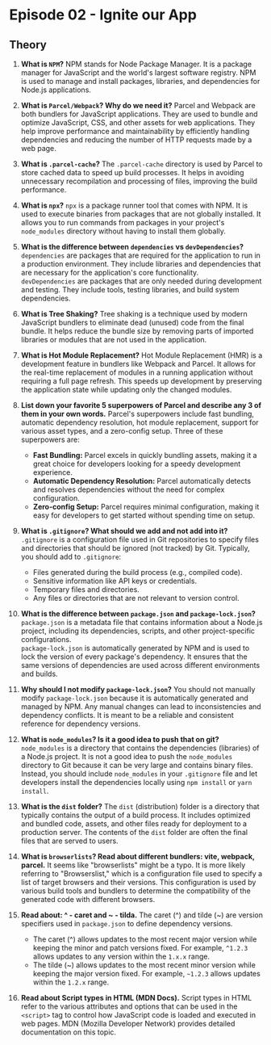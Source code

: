 # Episode 02 - Ignite our App

## Theory

1. **What is `NPM`?**
NPM stands for Node Package Manager. It is a package manager for JavaScript and the world's largest software registry. NPM is used to manage and install packages, libraries, and dependencies for Node.js applications.

2. **What is `Parcel/Webpack`? Why do we need it?**
Parcel and Webpack are both bundlers for JavaScript applications. They are used to bundle and optimize JavaScript, CSS, and other assets for web applications. They help improve performance and maintainability by efficiently handling dependencies and reducing the number of HTTP requests made by a web page.

3. **What is `.parcel-cache`?**
The `.parcel-cache` directory is used by Parcel to store cached data to speed up build processes. It helps in avoiding unnecessary recompilation and processing of files, improving the build performance.

4. **What is `npx`?**
`npx` is a package runner tool that comes with NPM. It is used to execute binaries from packages that are not globally installed. It allows you to run commands from packages in your project's `node_modules` directory without having to install them globally.

5. **What is the difference between `dependencies` vs `devDependencies`?**
`dependencies` are packages that are required for the application to run in a production environment. They include libraries and dependencies that are necessary for the application's core functionality.  
`devDependencies` are packages that are only needed during development and testing. They include tools, testing libraries, and build system dependencies.

6. **What is Tree Shaking?**
Tree shaking is a technique used by modern JavaScript bundlers to eliminate dead (unused) code from the final bundle. It helps reduce the bundle size by removing parts of imported libraries or modules that are not used in the application.

7. **What is Hot Module Replacement?**
Hot Module Replacement (HMR) is a development feature in bundlers like Webpack and Parcel. It allows for the real-time replacement of modules in a running application without requiring a full page refresh. This speeds up development by preserving the application state while updating only the changed modules.

8. **List down your favorite 5 superpowers of Parcel and describe any 3 of them in your own words.**
Parcel's superpowers include fast bundling, automatic dependency resolution, hot module replacement, support for various asset types, and a zero-config setup. Three of these superpowers are:
    - **Fast Bundling:** Parcel excels in quickly bundling assets, making it a great choice for developers looking for a speedy development experience.
    - **Automatic Dependency Resolution:** Parcel automatically detects and resolves dependencies without the need for complex configuration.
    - **Zero-config Setup:** Parcel requires minimal configuration, making it easy for developers to get started without spending time on setup.

9. **What is `.gitignore`? What should we add and not add into it?**
`.gitignore` is a configuration file used in Git repositories to specify files and directories that should be ignored (not tracked) by Git. Typically, you should add to `.gitignore`:
    - Files generated during the build process (e.g., compiled code).
    - Sensitive information like API keys or credentials.
    - Temporary files and directories.
    - Any files or directories that are not relevant to version control.

10. **What is the difference between `package.json` and `package-lock.json`?**
`package.json` is a metadata file that contains information about a Node.js project, including its dependencies, scripts, and other project-specific configurations.  
`package-lock.json` is automatically generated by NPM and is used to lock the version of every package's dependency. It ensures that the same versions of dependencies are used across different environments and builds.

11. **Why should I not modify `package-lock.json`?**
You should not manually modify `package-lock.json` because it is automatically generated and managed by NPM. Any manual changes can lead to inconsistencies and dependency conflicts. It is meant to be a reliable and consistent reference for dependency versions.

12. **What is `node_modules`? Is it a good idea to push that on git?**
`node_modules` is a directory that contains the dependencies (libraries) of a Node.js project. It is not a good idea to push the `node_modules` directory to Git because it can be very large and contains binary files. Instead, you should include `node_modules` in your `.gitignore` file and let developers install the dependencies locally using `npm install` or `yarn install`.

13. **What is the `dist` folder?**
The `dist` (distribution) folder is a directory that typically contains the output of a build process. It includes optimized and bundled code, assets, and other files ready for deployment to a production server. The contents of the `dist` folder are often the final files that are served to users.

14. **What is `browserlists`? Read about different bundlers: vite, webpack, parcel.**
It seems like "browserlists" might be a typo. It is more likely referring to "Browserslist," which is a configuration file used to specify a list of target browsers and their versions. This configuration is used by various build tools and bundlers to determine the compatibility of the generated code with different browsers.

15. **Read about: ^ - caret and ~ - tilda.**
The caret (^) and tilde (~) are version specifiers used in `package.json` to define dependency versions.
    - The caret (^) allows updates to the most recent major version while keeping the minor and patch versions fixed. For example, `^1.2.3` allows updates to any version within the `1.x.x` range.
    - The tilde (~) allows updates to the most recent minor version while keeping the major version fixed. For example, `~1.2.3` allows updates within the `1.2.x` range.

16. **Read about Script types in HTML (MDN Docs).**
Script types in HTML refer to the various attributes and options that can be used in the `<script>` tag to control how JavaScript code is loaded and executed in web pages. MDN (Mozilla Developer Network) provides detailed documentation on this topic.

